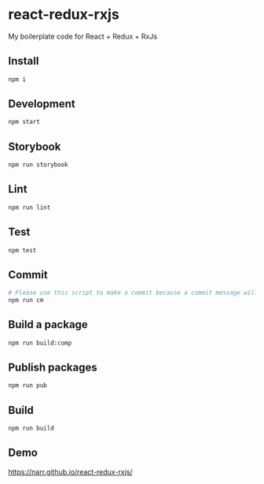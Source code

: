 # react-redux-rxjs

My boilerplate code for React + Redux + RxJs

## Install

```sh
npm i
```

## Development

```sh
npm start
```

## Storybook

```sh
npm run storybook
```

## Lint

```sh
npm run lint
```

## Test

```sh
npm test
```

## Commit

```sh
# Please use this script to make a commit because a commit message will be linted by commitlint.
npm run cm
```

## Build a package

```sh
npm run build:comp
```

## Publish packages

```sh
npm run pub
```

## Build

```sh
npm run build
```

## Demo

https://narr.github.io/react-redux-rxjs/
